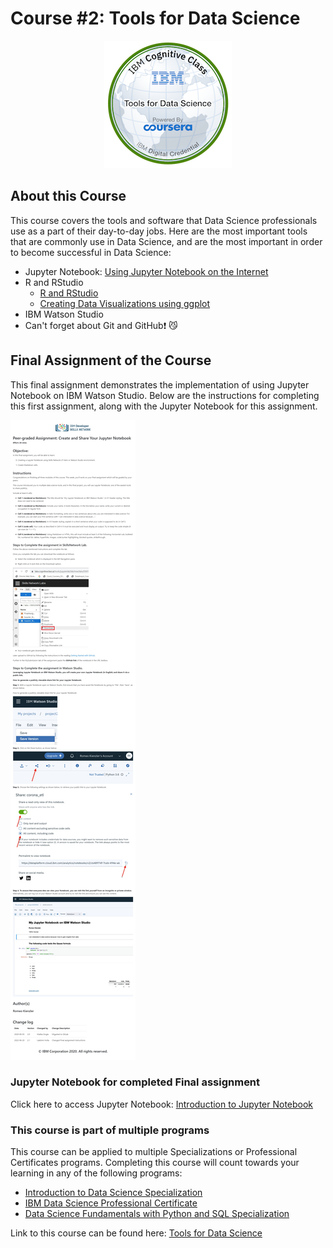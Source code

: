 # Course #2: Tools for Data Science

<p align="center">
<img src = "https://github.com/collinbashore/IBM-Data-Science-Professional-Certificate/blob/main/02%20-%20Tools%20for%20Data%20Science/tools-for-data-science.png">
</p>

## About this Course

This course covers the tools and software that Data Science professionals use as a part of their day-to-day jobs. Here are the most important tools that are commonly use in Data Science, and are the most important in order to become successful in Data Science:

- Jupyter Notebook: [Using Jupyter Notebook on the Internet](https://github.com/collinbashore/IBM-Data-Science-Professional-Certificate/blob/main/02%20-%20Tools%20for%20Data%20Science/Jupyter%20Notebook%20on%20the%20Internet.jpg)
- R and RStudio
  - [R and RStudio](https://github.com/collinbashore/IBM-Data-Science-Professional-Certificate/blob/main/02%20-%20Tools%20for%20Data%20Science/R%20and%20RStudio.jpg)
  - [Creating Data Visualizations using ggplot](https://github.com/collinbashore/IBM-Data-Science-Professional-Certificate/blob/main/02%20-%20Tools%20for%20Data%20Science/Creating%20Data%20Visualizations%20using%20ggplot.jpg)
- IBM Watson Studio
- Can't forget about Git and GitHub&#10071; &#x1F63C;

## Final Assignment of the Course

This final assignment demonstrates the implementation of using Jupyter Notebook on IBM Watson Studio. Below are the instructions for completing this first assignment, along with the Jupyter Notebook for this assignment.

![Instructions for Final Assignment](https://github.com/collinbashore/IBM-Data-Science-Professional-Certificate/blob/main/02%20-%20Tools%20for%20Data%20Science/Instructions%20for%20Final%20Assignment%20-%20Intro%20to%20Jupyter%20Notebook%20on%20IBM%20Watson%20Studio.jpg)

### Jupyter Notebook for completed Final assignment

Click here to access Jupyter Notebook: [Introduction to Jupyter Notebook](https://github.com/collinbashore/IBM-Data-Science-Professional-Certificate/blob/main/02%20-%20Tools%20for%20Data%20Science/Introduction%20to%20Jupyter%20Notebook.ipynb)

### This course is part of multiple programs
This course can be applied to multiple Specializations or Professional Certificates programs. Completing this course will count towards your learning in any of the following programs:
- [Introduction to Data Science Specialization](https://www.coursera.org/specializations/introduction-data-science)
- [IBM Data Science Professional Certificate](https://www.coursera.org/specializations/ibm-data-science)
- [Data Science Fundamentals with Python and SQL Specialization](https://www.coursera.org/specializations/data-science-fundamentals-python-sql)

Link to this course can be found here: [Tools for Data Science](https://www.coursera.org/learn/open-source-tools-for-data-science?specialization=ibm-data-science)
